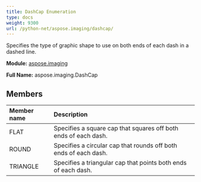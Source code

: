 ```yaml
---
title: DashCap Enumeration
type: docs
weight: 9300
url: /python-net/aspose.imaging/dashcap/
---
```


Specifies the type of graphic shape to use on both ends of each dash in a dashed line.

**Module:** [aspose.imaging](/imaging/python-net/aspose.imaging/)

**Full Name:** aspose.imaging.DashCap

## **Members**
| **Member name** | **Description** |
| :- | :- |
| FLAT | Specifies a square cap that squares off both ends of each dash. |
| ROUND | Specifies a circular cap that rounds off both ends of each dash. |
| TRIANGLE | Specifies a triangular cap that points both ends of each dash. |
